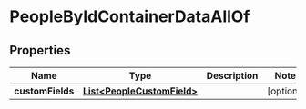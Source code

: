

# PeopleByIdContainerDataAllOf


## Properties

| Name | Type | Description | Notes |
|------------ | ------------- | ------------- | -------------|
|**customFields** | [**List&lt;PeopleCustomField&gt;**](PeopleCustomField.md) |  |  [optional] |




